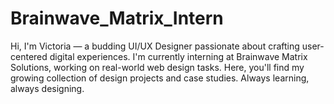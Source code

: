 # Brainwave_Matrix_Intern
Hi, I'm Victoria — a budding UI/UX Designer passionate about crafting user-centered digital experiences. I'm currently interning at Brainwave Matrix Solutions, working on real-world web design tasks. Here, you'll find my growing collection of design projects and case studies. Always learning, always designing.
